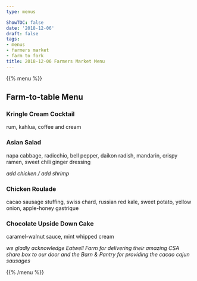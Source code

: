```yaml
---
type: menus

ShowTOC: false
date: '2018-12-06'
draft: false
tags:
- menus
- farmers market
- farm to fork
title: 2018-12-06 Farmers Market Menu
---
```


{{% menu %}}

## Farm\-to\-table Menu

### Kringle Cream Cocktail

rum, kahlua, coffee and cream

### Asian Salad

napa cabbage, radicchio, bell pepper, daikon radish,
mandarin, crispy ramen, sweet chili ginger dressing

*add chicken / add shrimp*

### Chicken Roulade

cacao sausage stuffing, swiss chard, russian red kale,
sweet potato, yellow onion, apple\-honey gastrique

### Chocolate Upside Down Cake

caramel\-walnut sauce, mint whipped cream


*we gladly acknowledge Eatwell Farm for delivering their*
*amazing CSA share box to our door and the Barn & Pantry for*
*providing the cacao cajun sausages*

{{% /menu %}}
